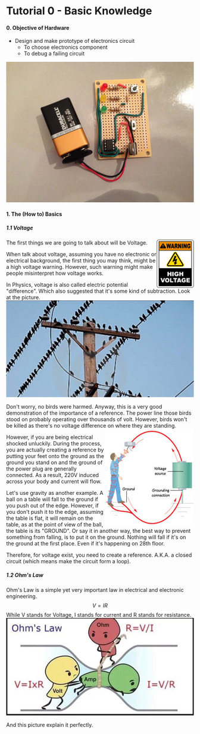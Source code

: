 # Tutorial 0 - Basic Knowledge

#### 0. Objective of Hardware

+ Design and make prototype of electronics circuit
    - To choose electronics component
    - To debug a failing circuit

![perf board attiny](assets/FLF0LQLHEBNH7UI.LARGE.jpg)



#### 1. The (How to) Basics

##### 1.1 Voltage

<img align="right" width="100" height="130" src=".\assets\E3444-1564765376829.png">The first things we are going to talk about will be Voltage. 

When talk about voltage, assuming you have no electronic or electrical background, the first thing you may think, might be a high voltage warning. However, such warning might make people misinterpret how voltage works.

In Physics, voltage is also called electric potential "difference". Which also suggested that it's some kind of subtraction. Look at the picture. ![bird power line](assets/Screenshot_20190204-082427_Gallery.jpg)

Don't worry, no birds were harmed. Anyway, this is a very good demonstration of the importance of a reference. The power line those birds stood on probably operating over thousands of volt. However, birds won't be killed as there's no voltage difference on where they are standing.<img align="right" width="240" height="260" src=".\assets\avoidshocks016.jpg">

However, if you are being electrical shocked unluckily. During the process, you are actually creating a reference by putting your feet onto the ground as the ground you stand on and the ground of the power plug are generally connected. As a result, 220V induced across your body and current will flow.

Let's use gravity as another example. A ball on a table will fall to the ground if you push out of the edge. However, if you don't push it to the edge, assuming the table is flat, it will remain on the table, as at the point of view of the ball, the table is its "GROUND". Or say it in another way, the best way to prevent something from falling, is to put it on the ground. Nothing will fall if it's on the ground at the first place. Even if it's happening on 28th floor.

Therefore, for voltage exist, you need to create a reference. A.K.A. a closed circuit (which means make the circuit form a loop).

##### 1.2 Ohm's Law

Ohm's Law is a simple yet very important law in electrical and electronic engineering.
$$
V = IR
$$
While V stands for Voltage, I stands for current and R stands for resistance.![ohm's law](assets/zi3yac7jkxj21.jpg)

And this picture explain it perfectly.

